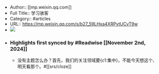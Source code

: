 - Author:: [[mp.weixin.qq.com]]
- Full Title:: 学习骇客
- Category:: #articles
- URL:: https://mp.weixin.qq.com/s/b27_59LHxa4XRPytUCvT9w
- ![](https://readwise-assets.s3.amazonaws.com/static/images/article2.74d541386bbf.png)
- ### Highlights first synced by #Readwise [[November 2nd, 2024]]
    - 没有主题怎么办？首先，我们的关注领域要{c1:集中}，不能今天想这个、明天看那个。#[[srs/cloze]]
